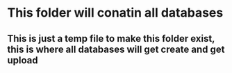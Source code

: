 # This folder will conatin all databases
## This is just a temp file to make this folder exist, this is where all databases will get create and get upload